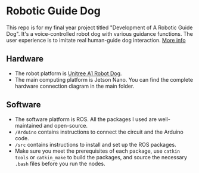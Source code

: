 # Robotic Guide Dog
This repo is for my final year project titled "Development of A Robotic Guide Dog". It's a voice-controlled robot dog with various guidance functions. The user experience is to imitate real human-guide dog interaction. [More info](https://centilinda.github.io/portfolio/fyp.html)

## Hardware
- The robot platform is [Unitree A1 Robot Dog](https://www.unitree.com/cn/products/a1).
- The main computing platform is Jetson Nano. You can find the complete hardware connection diagram in the main folder.

## Software
- The software platform is ROS. All the packages I used are well-maintained and open-source.
- `/Arduino` contains instructions to connect the circuit and the Arduino code.
- `/src` contains instructions to install and set up the ROS packages.
- Make sure you meet the prerequisites of each package, use `catkin tools` or `catkin_make` to build the packages, and source the necessary `.bash` files before you run the nodes.